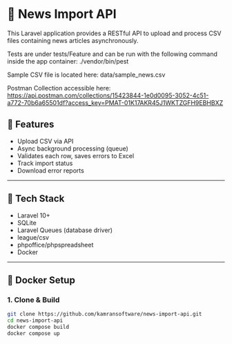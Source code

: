 # 📰 News Import API

This Laravel application provides a RESTful API to upload and process CSV files containing news articles asynchronously.

Tests are under tests/Feature and can be run with the following command inside the app container: ./vendor/bin/pest 

Sample CSV file is located here: data/sample_news.csv

Postman Collection accessible here: https://api.postman.com/collections/15423844-1e0d0095-3052-4c51-a772-70b6a65501df?access_key=PMAT-01K17AKR45J1WKTZGFH9EBHBXZ

## 🚀 Features

- Upload CSV via API
- Async background processing (queue)
- Validates each row, saves errors to Excel
- Track import status
- Download error reports

---

## 🧱 Tech Stack

- Laravel 10+
- SQLite
- Laravel Queues (database driver)
- league/csv
- phpoffice/phpspreadsheet
- Docker

---

## 🐳 Docker Setup

### 1. Clone & Build

```bash
git clone https://github.com/kamransoftware/news-import-api.git
cd news-import-api
docker compose build
docker compose up
